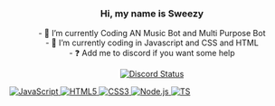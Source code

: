 ### <div align="center">Hi, my name is Sweezy</div>  

<div align= "center"> - 🔭 I’m currently Coding AN Music Bot and Multi Purpose Bot</div>
<div align= "center"> - 🌱 I’m currently coding in Javascript   and CSS and HTML</div>
<div align= "center"> - ❓  Add me to discord if you want some help</div>

<p align="center">
  <a href="https://discord.com/users/852580927665209376" target="_blank">
    <img src="https://lanyard.cnrad.dev/api/852580927665209376?bg=1f1f1f&borderRadius=5px" alt="Discord Status"/>

</p>

![JavaScript](https://img.shields.io/badge/-JavaScript-000000?style=for-the-badge&logo=javascript)
![HTML5](https://img.shields.io/badge/-HTML5-000000?style=for-the-badge&logo=HTML5)
![CSS3](https://img.shields.io/badge/-CSS3-000000?style=for-the-badge&logo=CSS3&logoColor=3799d6)
![Node.js](https://img.shields.io/badge/-Node.js-000000?style=for-the-badge&logo=node.js&logoColor=339933)
![TS](https://img.shields.io/badge/-ts-000000?style=for-the-badge&logo=typescript&logoColor=00acd7)
